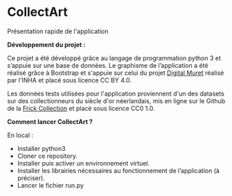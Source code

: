 # CollectArt




Présentation rapide de l'application 


**Développement du projet :** 

Ce projet a été développé grâce au langage de programmation python 3 et s’appuie sur une base de données. Le graphisme de l’application a été réalisé grâce à Bootstrap et s'appuie sur celui du projet [Digital Muret](https://digitalmuret.inha.fr/s/digital-muret/page/accueil) réalisé par l'INHA et placé sous licence CC BY 4.0. 

Les données tests utilisées pour l'application proviennent d'un des datasets sur des collectionneurs du siècle d'or néerlandais, mis en ligne sur le Github de la [Frick Collection](https://github.com/frickcollection) et placé sous licence CC0 1.0.


**Comment lancer CollectArt ?**

En local : 
  - Installer python3
  - Cloner ce repository.
  - Installer puis activer un environnement virtuel.
  - Installer les librairies nécessaires au fonctionnement de l’application (à préciser).
  - Lancer le fichier run.py
  
